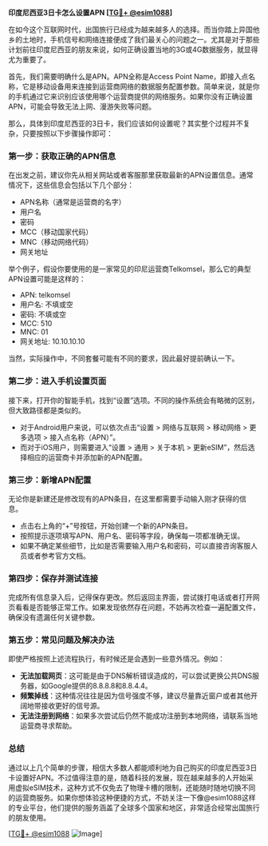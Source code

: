 **印度尼西亚3日卡怎么设置APN [[TG💪+ @esim1088](https://t.me/s/esim1088)]**

在如今这个互联网时代，出国旅行已经成为越来越多人的选择。而当你踏上异国他乡的土地时，手机信号和网络连接便成了我们最关心的问题之一。尤其是对于那些计划前往印度尼西亚的朋友来说，如何正确设置当地的3G或4G数据服务，就显得尤为重要了。

首先，我们需要明确什么是APN。APN全称是Access Point Name，即接入点名称，它是移动设备用来连接到运营商网络的数据服务配置参数。简单来说，就是你的手机通过它来识别应该使用哪个运营商提供的网络服务。如果你没有正确设置APN，可能会导致无法上网、漫游失败等问题。

那么，具体到印度尼西亚的3日卡，我们应该如何设置呢？其实整个过程并不复杂，只要按照以下步骤操作即可：

### **第一步：获取正确的APN信息**
在出发之前，建议你先从相关网站或者客服那里获取最新的APN设置信息。通常情况下，这些信息会包括以下几个部分：
- APN名称（通常是运营商的名字）
- 用户名
- 密码
- MCC（移动国家代码）
- MNC（移动网络代码）
- 网关地址

举个例子，假设你要使用的是一家常见的印尼运营商Telkomsel，那么它的典型APN设置可能是这样的：
- APN: telkomsel
- 用户名: 不填或空
- 密码: 不填或空
- MCC: 510
- MNC: 01
- 网关地址: 10.10.10.10

当然，实际操作中，不同套餐可能有不同的要求，因此最好提前确认一下。

### **第二步：进入手机设置页面**
接下来，打开你的智能手机，找到“设置”选项。不同的操作系统会有略微的区别，但大致路径都是类似的。
- 对于Android用户来说，可以依次点击“设置 > 网络与互联网 > 移动网络 > 更多选项 > 接入点名称（APN）”。
- 而对于iOS用户，则需要进入“设置 > 通用 > 关于本机 > 更新eSIM”，然后选择相应的运营商卡并添加新的APN配置。

### **第三步：新增APN配置**
无论你是新建还是修改现有的APN条目，在这里都需要手动输入刚才获得的信息。
- 点击右上角的“+”号按钮，开始创建一个新的APN条目。
- 按照提示逐项填写APN、用户名、密码等字段，确保每一项都准确无误。
- 如果不确定某些细节，比如是否需要输入用户名和密码，可以直接咨询客服人员或者参考官方文档。

### **第四步：保存并测试连接**
完成所有信息录入后，记得保存更改。然后返回主界面，尝试拨打电话或者打开网页看看是否能够正常工作。如果发现依然存在问题，不妨再次检查一遍配置文件，确保没有遗漏任何关键参数。

### **第五步：常见问题及解决办法**
即使严格按照上述流程执行，有时候还是会遇到一些意外情况。例如：
- **无法加载网页**：这可能是由于DNS解析错误造成的，可以尝试更换公共DNS服务器，如Google提供的8.8.8.8和8.8.4.4。
- **频繁掉线**：这种情况往往是因为信号强度不够，建议尽量靠近窗户或者其他开阔地带接收更好的信号源。
- **无法注册到网络**：如果多次尝试后仍然不能成功注册到本地网络，请联系当地运营商寻求帮助。

### **总结**
通过以上几个简单的步骤，相信大多数人都能顺利地为自己购买的印度尼西亚3日卡设置好APN。不过值得注意的是，随着科技的发展，现在越来越多的人开始采用虚拟eSIM技术，这种方式不仅免去了物理卡槽的限制，还能随时随地切换不同的运营商服务。如果你想体验这种便捷的方式，不妨关注一下像@esim1088这样的专业平台，他们提供的服务涵盖了全球多个国家和地区，非常适合经常出国旅行的朋友使用。

[[TG💪+ @esim1088](https://t.me/s/esim1088) ![Image](https://i.postimg.cc/4NQfJmqS/Snipaste-2025-05-13-00-14-12.png)]